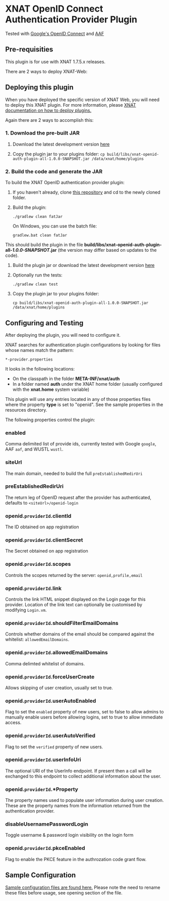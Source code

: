 # XNAT OpenID Connect Authentication Provider Plugin #

Tested with [Google's OpenID Connect](https://developers.google.com/identity/protocols/OpenIDConnect "Google OpenID Connect") and [AAF](https://aaf.edu.au/ "AAF")

## Pre-requisities ##

This plugin is for use with XNAT 1.7.5.x releases.

There are 2 ways to deploy XNAT-Web:



## Deploying this plugin ##

When you have deployed the specific version of XNAT Web, you will need to deploy this XNAT plugin. For more information, please [XNAT documentation on how to deploy plugins.](https://wiki.xnat.org/documentation/xnat-administration/deploying-plugins-in-xnat)

Again there are 2 ways to accomplish this:

### 1. Download the pre-built JAR ###

1. Download the latest development version [here](http://dev.redboxresearchdata.com.au/nexus/service/local/artifact/maven/redirect?r=snapshots&g=au.edu.qcif.xnat.openid&a=openid-auth-plugin&v=LATEST&e=jar)

1. Copy the plugin jar to your plugins folder:
    `cp build/libs/xnat-openid-auth-plugin-all-1.0.0-SNAPSHOT.jar /data/xnat/home/plugins`

### 2. Build the code and generate the JAR ###

To build the XNAT OpenID authentication provider plugin:

1. If you haven't already, clone [this repository](https://github.com/qcif/xnat-openid-auth-plugin.git) and cd to the newly cloned folder.

1. Build the plugin:

    `./gradlew clean fatJar`

    On Windows, you can use the batch file:

    `gradlew.bat clean fatJar`

  This should build the plugin in the file **build/libs/xnat-openid-auth-plugin-all-_1.0.0-SNAPSHOT_.jar** (the version may differ based on updates to the code).

1. Build the plugin jar or download the latest development version [here](http://dev.redboxresearchdata.com.au/nexus/service/local/artifact/maven/redirect?r=snapshots&g=au.edu.qcif.xnat.openid&a=openid-auth-plugin&v=LATEST&e=jar)

1. Optionally run the tests:    

    `./gradlew clean test`

1. Copy the plugin jar to your plugins folder:

    `cp build/libs/xnat-openid-auth-plugin-all-1.0.0-SNAPSHOT.jar /data/xnat/home/plugins`


## Configuring and Testing ##

After deploying the plugin, you will need to configure it.

XNAT searches for authentication plugin configurations by looking for files whose names match the pattern:

    *-provider.properties

It looks in the following locations:

* On the classpath in the folder **META-INF/xnat/auth**
* In a folder named **auth** under the XNAT home folder (usually configured with the **xnat.home** system variable)

This plugin will use any entries located in any of those properties files where the property **type** is set to "openid". See the sample properties in the resources directory.

The following properties control the plugin:

### enabled
Comma delimited list of provide ids, currently tested with Google `google`, AAF `aaf`, and WUSTL `wustl`.

### siteUrl
The main domain, needed to build the full `preEstablishedRedirUri`

### preEstablishedRedirUri
The return leg of OpenID request after the provider has authenticated, defaults to `<siteUrl>/openid-login`

### openid.`providerId`.clientId
The ID obtained on app registration

### openid.`providerId`.clientSecret
The Secret obtained on app registration

### openid.`providerId`.scopes
Controls the scopes returned by the server: `openid,profile,email`

### openid.`providerId`.link
Controls the link HTML snippet displayed on the Login page for this provider. Location of the link text can optionally be customised by modifying `Login.vm`.

### openid.`providerId`.shouldFilterEmailDomains
Controls whether domains of the email should be compared against the whitelist: `allowedEmailDomains`.

### openid.`providerId`.allowedEmailDomains
Comma delimted whitelist of domains.

### openid.`providerId`.forceUserCreate
Allows skipping of user creation, usually set to true.

### openid.`providerId`.userAutoEnabled
Flag to set the `enabled` property of new users, set to false to allow admins to manually enable users before allowing logins, set to true to allow immediate access.

### openid.`providerId`.userAutoVerified
Flag to set the `verified` property of new users.

### openid.`providerId`.userInfoUri
The optional URI of the UserInfo endpoint. If present then a call will be exchanged to this endpoint to collect additional information about the user.

### openid.`providerId`.*Property
The property names used to populate user information during user creation. These are the property names from the information returned from the authentication provider.

### disableUsernamePasswordLogin
Toggle username & password login visibility on the login form

### openid.`providerId`.pkceEnabled
Flag to enable the PKCE feature in the authrozation code grant flow.

## Sample Configuration ##

[Sample configuration files are found here.](src/main/resources/) Please note the need to rename these files before usage, see opening section of the file.
